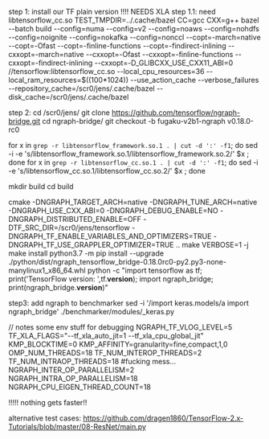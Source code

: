 step 1: install our TF plain version !!!! NEEDS XLA
step 1.1:  need libtensorflow_cc.so
 TEST_TMPDIR=../.cache/bazel CC=gcc CXX=g++ bazel --batch build --config=numa --config=v2 --config=noaws --config=nohdfs --config=noignite --config=nokafka --config=nonccl --copt=-march=native --copt=-Ofast --copt=-finline-functions --copt=-findirect-inlining --cxxopt=-march=native --cxxopt=-Ofast --cxxopt=-finline-functions --cxxopt=-findirect-inlining --cxxopt=-D_GLIBCXX_USE_CXX11_ABI=0 //tensorflow:libtensorflow_cc.so --local_cpu_resources=36 --local_ram_resources=$((100*1024)) --use_action_cache --verbose_failures --repository_cache=/scr0/jens/.cache/bazel --disk_cache=/scr0/jens/.cache/bazel

step 2:
cd /scr0/jens/
git clone https://github.com/tensorflow/ngraph-bridge.git
cd ngraph-bridge/
git checkout -b fugaku-v2b1-ngraph v0.18.0-rc0

for x in `grep -r libtensorflow_framework.so.1 . | cut -d ':' -f1`; do sed -i -e 's/libtensorflow_framework.so.1/libtensorflow_framework.so.2/' $x ; done
for x in `grep -r libtensorflow_cc.so.1 . | cut -d ':' -f1`; do sed -i -e 's/libtensorflow_cc.so.1/libtensorflow_cc.so.2/' $x ; done

mkdir build
cd build

cmake -DNGRAPH_TARGET_ARCH=native -DNGRAPH_TUNE_ARCH=native -DNGRAPH_USE_CXX_ABI=0 -DNGRAPH_DEBUG_ENABLE=NO -DNGRAPH_DISTRIBUTED_ENABLE=OFF -DTF_SRC_DIR=/scr0/jens/tensorflow -DNGRAPH_TF_ENABLE_VARIABLES_AND_OPTIMIZERS=TRUE -DNGRAPH_TF_USE_GRAPPLER_OPTIMIZER=TRUE ..
make VERBOSE=1 -j
make install
python3.7 -m pip install --upgrade ./python/dist/ngraph_tensorflow_bridge-0.18.0rc0-py2.py3-none-manylinux1_x86_64.whl
python -c "import tensorflow as tf; print('TensorFlow version: ',tf.__version__); import ngraph_bridge; print(ngraph_bridge.__version__)"

step3: add ngraph to benchmarker
sed -i '/import keras.models/a import ngraph_bridge' ./benchmarker/modules/_keras.py




// notes
some env stuff for debugging
NGRAPH_TF_VLOG_LEVEL=5
TF_XLA_FLAGS="--tf_xla_auto_jit=1 --tf_xla_cpu_global_jit"
KMP_BLOCKTIME=0 KMP_AFFINITY=granularity=fine,compact,1,0
OMP_NUM_THREADS=18
TF_NUM_INTEROP_THREADS=2 TF_NUM_INTRAOP_THREADS=18
#fucking mess... NGRAPH_INTER_OP_PARALLELISM=2 NGRAPH_INTRA_OP_PARALLELISM=18 NGRAPH_CPU_EIGEN_THREAD_COUNT=18

!!!!! nothing gets faster!! 

alternative test cases:
https://github.com/dragen1860/TensorFlow-2.x-Tutorials/blob/master/08-ResNet/main.py
